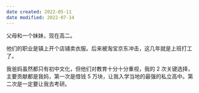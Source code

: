 ```yaml
---
date created: 2022-05-11
date modified: 2022-07-14
---
```


父母和一个妹妹，现在高二。

他们的职业是镇上开个店铺卖衣服。后来被淘宝京东冲击，这几年就是上班打工了。

我爸妈虽然都只有初中文化，但他们对教育十分十分重视，我的 2 次关键选择，主要贡献都是我妈，第一次是借钱 5 万块，让我入学当地的最强的私立高中。第二次是一定要让我去考研。
